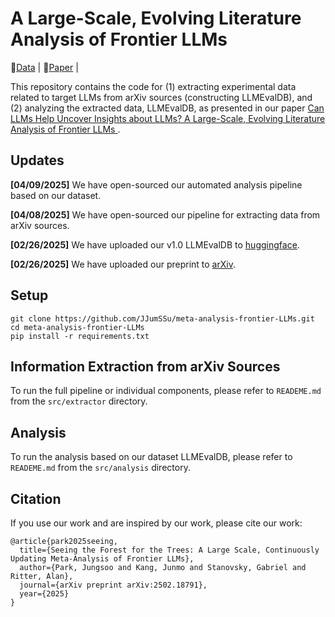 # A Large-Scale, Evolving Literature Analysis of Frontier LLMs

🤗[Data](https://huggingface.co/datasets/jungsoopark/LLMEvalDB) |  📄[Paper](https://arxiv.org/abs/2502.18791) | 

This repository contains the code for (1) extracting experimental data related to target LLMs from arXiv sources (constructing LLMEvalDB), and (2) analyzing the extracted data, LLMEvalDB, as presented in our paper [Can LLMs Help Uncover Insights about LLMs? 
A Large-Scale, Evolving Literature Analysis of Frontier LLMs
](https://arxiv.org/abs/2502.18791).


## Updates

**[04/09/2025]** We have open-sourced our automated analysis pipeline based on our dataset.

**[04/08/2025]** We have open-sourced our pipeline for extracting data from arXiv sources.

**[02/26/2025]** We have uploaded our v1.0 LLMEvalDB to [huggingface](https://huggingface.co/datasets/jungsoopark/LLMEvalDB).

**[02/26/2025]** We have uploaded our preprint to [arXiv](https://arxiv.org/abs/2502.18791).

## Setup
```
git clone https://github.com/JJumSSu/meta-analysis-frontier-LLMs.git
cd meta-analysis-frontier-LLMs
pip install -r requirements.txt
```

## Information Extraction from arXiv Sources

To run the full pipeline or individual components, please refer to `READEME.md` from the `src/extractor` directory.

## Analysis

To run the analysis based on our dataset LLMEvalDB, please refer to `READEME.md` from the `src/analysis` directory.

## Citation

If you use our work and are inspired by our work, please cite our work:

```
@article{park2025seeing,
  title={Seeing the Forest for the Trees: A Large Scale, Continuously Updating Meta-Analysis of Frontier LLMs},
  author={Park, Jungsoo and Kang, Junmo and Stanovsky, Gabriel and Ritter, Alan},
  journal={arXiv preprint arXiv:2502.18791},
  year={2025}
}
```


